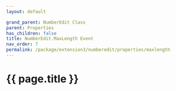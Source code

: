 ```yaml
---
layout: default

grand_parent: NumberEdit Class
parent: Properties
has_children: false
title: NumberEdit.MaxLength Event
nav_order: 7
permalink: /package/extension3/numberedit/properties/maxlength
---
```

# {{ page.title }}
